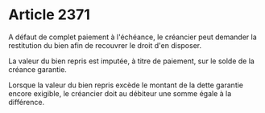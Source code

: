 # Article 2371

A défaut de complet paiement à l'échéance, le créancier peut demander la restitution du bien afin de recouvrer le droit d'en disposer.

La valeur du bien repris est imputée, à titre de paiement, sur le solde de la créance garantie.

Lorsque la valeur du bien repris excède le montant de la dette garantie encore exigible, le créancier doit au débiteur une somme égale à la différence.
